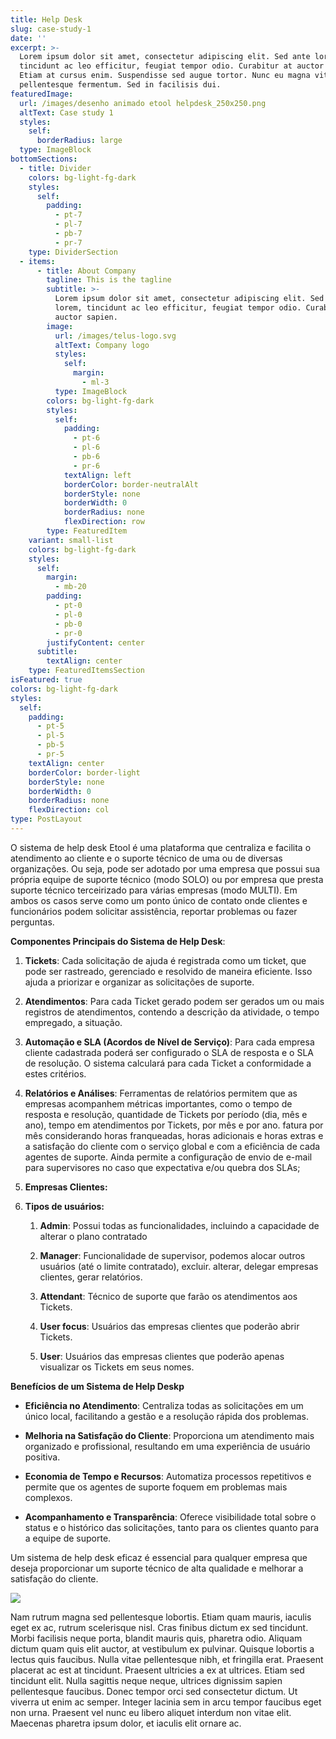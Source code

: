 ```yaml
---
title: Help Desk
slug: case-study-1
date: ''
excerpt: >-
  Lorem ipsum dolor sit amet, consectetur adipiscing elit. Sed ante lorem,
  tincidunt ac leo efficitur, feugiat tempor odio. Curabitur at auctor sapien.
  Etiam at cursus enim. Suspendisse sed augue tortor. Nunc eu magna vitae lorem
  pellentesque fermentum. Sed in facilisis dui.
featuredImage:
  url: /images/desenho animado etool helpdesk_250x250.png
  altText: Case study 1
  styles:
    self:
      borderRadius: large
  type: ImageBlock
bottomSections:
  - title: Divider
    colors: bg-light-fg-dark
    styles:
      self:
        padding:
          - pt-7
          - pl-7
          - pb-7
          - pr-7
    type: DividerSection
  - items:
      - title: About Company
        tagline: This is the tagline
        subtitle: >-
          Lorem ipsum dolor sit amet, consectetur adipiscing elit. Sed ante
          lorem, tincidunt ac leo efficitur, feugiat tempor odio. Curabitur at
          auctor sapien.
        image:
          url: /images/telus-logo.svg
          altText: Company logo
          styles:
            self:
              margin:
                - ml-3
          type: ImageBlock
        colors: bg-light-fg-dark
        styles:
          self:
            padding:
              - pt-6
              - pl-6
              - pb-6
              - pr-6
            textAlign: left
            borderColor: border-neutralAlt
            borderStyle: none
            borderWidth: 0
            borderRadius: none
            flexDirection: row
        type: FeaturedItem
    variant: small-list
    colors: bg-light-fg-dark
    styles:
      self:
        margin:
          - mb-20
        padding:
          - pt-0
          - pl-0
          - pb-0
          - pr-0
        justifyContent: center
      subtitle:
        textAlign: center
    type: FeaturedItemsSection
isFeatured: true
colors: bg-light-fg-dark
styles:
  self:
    padding:
      - pt-5
      - pl-5
      - pb-5
      - pr-5
    textAlign: center
    borderColor: border-light
    borderStyle: none
    borderWidth: 0
    borderRadius: none
    flexDirection: col
type: PostLayout
---
```

O sistema de help desk Etool  é uma plataforma que centraliza e facilita o atendimento ao cliente e o suporte técnico de uma ou de diversas  organizações. Ou seja, pode ser adotado por uma empresa que possui sua própria equipe de suporte técnico (modo SOLO) ou por empresa que presta suporte técnico terceirizado para várias empresas (modo MULTI). Em ambos os casos serve como um ponto único de contato onde clientes e funcionários podem solicitar assistência, reportar problemas ou fazer perguntas.

**Componentes Principais do Sistema de Help Desk**:

1.  **Tickets**: Cada solicitação de ajuda é registrada como um ticket, que pode ser rastreado, gerenciado e resolvido de maneira eficiente. Isso ajuda a priorizar e organizar as solicitações de suporte.

2.  **Atendimentos**: Para cada Ticket gerado podem ser gerados um ou mais registros de atendimentos, contendo a descrição da atividade, o tempo empregado, a situação.

3.  **Automação e SLA (Acordos de Nível de Serviço)**: Para cada empresa cliente cadastrada  poderá ser configurado o SLA de resposta e o SLA de resolução. O sistema calculará para cada Ticket a conformidade a estes critérios.

4.  **Relatórios e Análises**: Ferramentas de relatórios permitem que as empresas acompanhem métricas importantes, como o tempo de resposta e resolução, quantidade de Tickets por período (dia, mês e ano), tempo em atendimentos por Tickets, por mês e por ano. fatura por mês considerando horas franqueadas, horas adicionais e horas extras e a satisfação do cliente com o serviço global e com a eficiência de cada agentes de suporte. Ainda permite a configuração de envio de e-mail para supervisores no caso que expectativa e/ou quebra dos SLAs;

5.  **Empresas Clientes:** 

6.  **Tipos de usuários:** 

    1.  **Admin**: Possui todas as funcionalidades, incluindo a capacidade de alterar o plano contratado

    2.  **Manager**: Funcionalidade de supervisor, podemos alocar outros usuários (até o limite contratado), excluir. alterar, delegar empresas clientes, gerar relatórios.

    3.  **Attendant**: Técnico de suporte que farão os atendimentos aos Tickets.

    4.  **User focus**: Usuários das empresas clientes que poderão abrir Tickets.

    5.  **User**: Usuários das empresas clientes que poderão apenas visualizar os Tickets em seus nomes.



**Benefícios de um Sistema de Help Deskp**

*   **Eficiência no Atendimento**: Centraliza todas as solicitações em um único local, facilitando a gestão e a resolução rápida dos problemas.

*   **Melhoria na Satisfação do Cliente**: Proporciona um atendimento mais organizado e profissional, resultando em uma experiência de usuário positiva.

*   **Economia de Tempo e Recursos**: Automatiza processos repetitivos e permite que os agentes de suporte foquem em problemas mais complexos.

*   **Acompanhamento e Transparência**: Oferece visibilidade total sobre o status e o histórico das solicitações, tanto para os clientes quanto para a equipe de suporte.

Um sistema de help desk eficaz é essencial para qualquer empresa que deseja proporcionar um suporte técnico de alta qualidade e melhorar a satisfação do cliente.





![](/images/img-placeholder.svg)

Nam rutrum magna sed pellentesque lobortis. Etiam quam mauris, iaculis eget ex ac, rutrum scelerisque nisl. Cras finibus dictum ex sed tincidunt. Morbi facilisis neque porta, blandit mauris quis, pharetra odio. Aliquam dictum quam quis elit auctor, at vestibulum ex pulvinar. Quisque lobortis a lectus quis faucibus. Nulla vitae pellentesque nibh, et fringilla erat. Praesent placerat ac est at tincidunt. Praesent ultricies a ex at ultrices. Etiam sed tincidunt elit. Nulla sagittis neque neque, ultrices dignissim sapien pellentesque faucibus. Donec tempor orci sed consectetur dictum. Ut viverra ut enim ac semper. Integer lacinia sem in arcu tempor faucibus eget non urna. Praesent vel nunc eu libero aliquet interdum non vitae elit. Maecenas pharetra ipsum dolor, et iaculis elit ornare ac.
